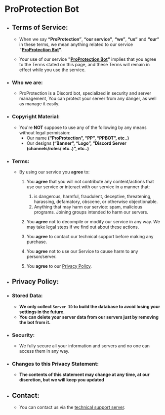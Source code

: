 # ProProtection Bot

- ## Terms of Service:
  - When we say **“ProProtection”**, **“our service”**, **“we”**, **“us”** and **“our”** in these terms, we mean anything related to our service **"[ProProtection Bot](https://top.gg/bot/861600441430573106)"**.
  
  - Your use of our service **"[ProProtection Bot](https://top.gg/bot/861600441430573106)"** implies that you agree to the Terms stated on this page, and these Terms will remain in effect while you use the service.

 
- ### Who we are:
  - ProProtection is a Discord bot, specialized in security and server management, You can protect your server from any danger, as well as manage it easily.

- ### Copyright Material:
  - You're **NOT** suppose to use any of the following by any means without legal permission:
    - Our name **(“ProProtection”, “PP”, “PPBOT”, etc..)**
    - Our designs **(“Banner”, “Logo”, “Discord Server (channels/roles/ etc..)”, etc..)**

- ### Terms:
  - By using our service you **agree** to:

    1. You **agree** that you will not contribute any content/actions that use our service or interact with our service in a manner that:

        1. is dangerous, harmful, fraudulent, deceptive, threatening, harassing, defamatory, obscene, or otherwise objectionable.
        2. Anything that may harm our service: spam, malicious programs. Joining groups intended to harm our servers.

    2. You **agree** not to decompile or modify our service in any way. We may take legal steps if we find out about these actions.
    3. You **agree** to contact our technical support before making any purchase.
    4. You **agree** not to use our Service to cause harm to any person/server.
    5. You **agree** to our [Privacy Policy](https://github.com/ProProtection#privacy-policy).

- ## Privacy Policy:

- ### Stored Data:
  - **We only collect `Server ID` to build the database to avoid losing your settings in the future.**
  - **You can delete your server data from our servers just by removing the bot from it.**

- ### Security:
  - We fully secure all your information and servers and no one can access them in any way.

- ### Changes to this Privacy Statement:
  - **The contents of this statement may change at any time, at our discretion, but we will keep you updated**

- ## Contact:
  - You can contact us via the [technical support server](https://discord.gg/CVZ2g38fy4).
